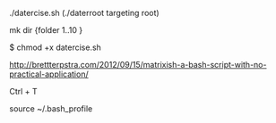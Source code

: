 <!-- cheet sheet for favorite bash commands and scripts loaded into /users -->
./datercise.sh (./daterroot targeting root)

<!-- brace expansion: using braces to extend a command: -->
mk dir {folder 1..10 }

<!-- use chmod +x to make your bash file executable! -->
$ chmod +x datercise.sh

<!-- matrix effect for bash -->
http://brettterpstra.com/2012/09/15/matrixish-a-bash-script-with-no-practical-application/

<!-- hit tab to complete file or command  -->

<!-- swap last two characters -->
Ctrl + T

<!-- use this to reset terminal to access new .bash_profile changes w/o quitting and reopening  -->
source ~/.bash_profile
